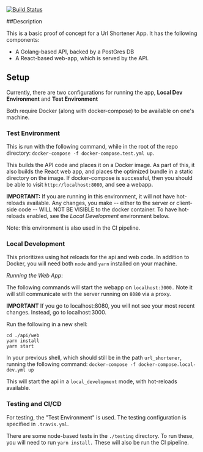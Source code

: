 [![Build Status](https://www.travis-ci.com/erictmc/url_shortener.svg?branch=master)](https://www.travis-ci.com/erictmc/url_shortener)

##Description 

This is a basic proof of concept for a Url Shortener App. It has
the following components:
 - A Golang-based API, backed by a PostGres DB
 - A React-based web-app, which is served by the API.

## Setup 

Currently, there are two configurations for running 
the app, **Local Dev Environment** and **Test Environment** 

Both require Docker (along with docker-compose) to be available
on one's machine.

### Test Environment
This is run with the following command, while in the root of the repo directory:
`docker-compose -f docker-compose.test.yml up`.

This builds the API code and places it on a Docker image. As part of this,
it also builds the React web app, and places the optimized bundle in a
static directory on the image.  If docker-compose is successful,
then you should be able to visit `http://localhost:8080`,
and see a webapp. 

**IMPORTANT:** If you are running in this environment, it will not have
hot-reloads available. Any changes, you make -- either to the server or 
client-side code -- WILL NOT BE VISIBLE to the docker container. To 
have hot-reloads enabled, see the *Local Development* environment below.

Note: this environment is also used in the CI pipeline.

### Local Development 
This prioritizes using hot reloads for the api and web code. In addition to Docker,
you will need both `node` and `yarn` installed on your machine.

*Running the Web App*: 

The following commands will start the webapp on `localhost:3000.`
Note it will still communicate with the server running on `8080` via a proxy.

**IMPORTANT** If you go to localhost:8080, you will not see
your most recent changes. Instead, go to localhost:3000.

Run the following in a new shell:
```
cd ./api/web
yarn install
yarn start
```

In your previous shell, which should still be in the path `url_shortener`,
running the following command: `docker-compose -f docker-compose.local-dev.yml up`

This will start the api in a `local_development` mode, with hot-reloads available.

### Testing and CI/CD

For testing, the "Test Environment" is used. The testing configuration is specified
in `.travis.yml`. 

There are some node-based tests in the `./testing` directory. To run these,
you will need to run `yarn install.` These will also be run the CI pipeline.